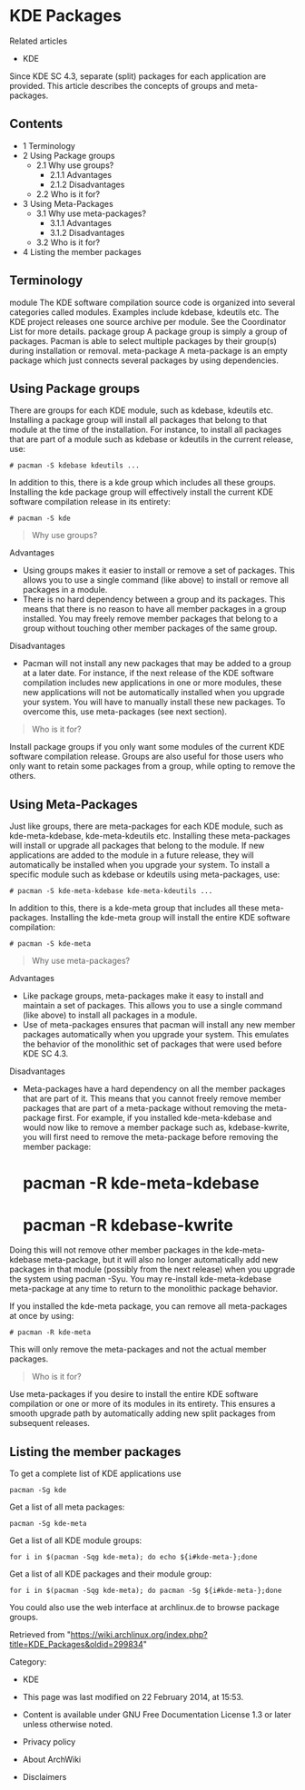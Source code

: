 KDE Packages
============

Related articles

-   KDE

Since KDE SC 4.3, separate (split) packages for each application are
provided. This article describes the concepts of groups and
meta-packages.

Contents
--------

-   1 Terminology
-   2 Using Package groups
    -   2.1 Why use groups?
        -   2.1.1 Advantages
        -   2.1.2 Disadvantages
    -   2.2 Who is it for?
-   3 Using Meta-Packages
    -   3.1 Why use meta-packages?
        -   3.1.1 Advantages
        -   3.1.2 Disadvantages
    -   3.2 Who is it for?
-   4 Listing the member packages

Terminology
-----------

 module 
    The KDE software compilation source code is organized into several
    categories called modules. Examples include kdebase, kdeutils etc.
    The KDE project releases one source archive per module. See the
    Coordinator List for more details.
 package group 
    A package group is simply a group of packages. Pacman is able to
    select multiple packages by their group(s) during installation or
    removal.
 meta-package 
    A meta-package is an empty package which just connects several
    packages by using dependencies.

Using Package groups
--------------------

There are groups for each KDE module, such as kdebase, kdeutils etc.
Installing a package group will install all packages that belong to that
module at the time of the installation. For instance, to install all
packages that are part of a module such as kdebase or kdeutils in the
current release, use:

    # pacman -S kdebase kdeutils ...

In addition to this, there is a kde group which includes all these
groups. Installing the kde package group will effectively install the
current KDE software compilation release in its entirety:

    # pacman -S kde

> Why use groups?

Advantages

-   Using groups makes it easier to install or remove a set of packages.
    This allows you to use a single command (like above) to install or
    remove all packages in a module.
-   There is no hard dependency between a group and its packages. This
    means that there is no reason to have all member packages in a group
    installed. You may freely remove member packages that belong to a
    group without touching other member packages of the same group.

Disadvantages

-   Pacman will not install any new packages that may be added to a
    group at a later date. For instance, if the next release of the KDE
    software compilation includes new applications in one or more
    modules, these new applications will not be automatically installed
    when you upgrade your system. You will have to manually install
    these new packages. To overcome this, use meta-packages (see next
    section).

> Who is it for?

Install package groups if you only want some modules of the current KDE
software compilation release. Groups are also useful for those users who
only want to retain some packages from a group, while opting to remove
the others.

Using Meta-Packages
-------------------

Just like groups, there are meta-packages for each KDE module, such as
kde-meta-kdebase, kde-meta-kdeutils etc. Installing these meta-packages
will install or upgrade all packages that belong to the module. If new
applications are added to the module in a future release, they will
automatically be installed when you upgrade your system. To install a
specific module such as kdebase or kdeutils using meta-packages, use:

    # pacman -S kde-meta-kdebase kde-meta-kdeutils ...

In addition to this, there is a kde-meta group that includes all these
meta-packages. Installing the kde-meta group will install the entire KDE
software compilation:

    # pacman -S kde-meta

> Why use meta-packages?

Advantages

-   Like package groups, meta-packages make it easy to install and
    maintain a set of packages. This allows you to use a single command
    (like above) to install all packages in a module.
-   Use of meta-packages ensures that pacman will install any new member
    packages automatically when you upgrade your system. This emulates
    the behavior of the monolithic set of packages that were used before
    KDE SC 4.3.

Disadvantages

-   Meta-packages have a hard dependency on all the member packages that
    are part of it. This means that you cannot freely remove member
    packages that are part of a meta-package without removing the
    meta-package first. For example, if you installed kde-meta-kdebase
    and would now like to remove a member package such as,
    kdebase-kwrite, you will first need to remove the meta-package
    before removing the member package:

    # pacman -R kde-meta-kdebase
    # pacman -R kdebase-kwrite

Doing this will not remove other member packages in the kde-meta-kdebase
meta-package, but it will also no longer automatically add new packages
in that module (possibly from the next release) when you upgrade the
system using pacman -Syu. You may re-install kde-meta-kdebase
meta-package at any time to return to the monolithic package behavior.

If you installed the kde-meta package, you can remove all meta-packages
at once by using:

    # pacman -R kde-meta

This will only remove the meta-packages and not the actual member
packages.

> Who is it for?

Use meta-packages if you desire to install the entire KDE software
compilation or one or more of its modules in its entirety. This ensures
a smooth upgrade path by automatically adding new split packages from
subsequent releases.

Listing the member packages
---------------------------

To get a complete list of KDE applications use

    pacman -Sg kde

Get a list of all meta packages:

    pacman -Sg kde-meta

Get a list of all KDE module groups:

    for i in $(pacman -Sqg kde-meta); do echo ${i#kde-meta-};done

Get a list of all KDE packages and their module group:

    for i in $(pacman -Sqg kde-meta); do pacman -Sg ${i#kde-meta-};done

You could also use the web interface at archlinux.de to browse package
groups.

Retrieved from
"https://wiki.archlinux.org/index.php?title=KDE_Packages&oldid=299834"

Category:

-   KDE

-   This page was last modified on 22 February 2014, at 15:53.
-   Content is available under GNU Free Documentation License 1.3 or
    later unless otherwise noted.
-   Privacy policy
-   About ArchWiki
-   Disclaimers
